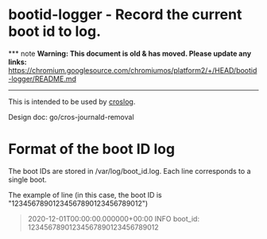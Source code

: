 # bootid-logger - Record the current boot id to log.

*** note
**Warning: This document is old & has moved.  Please update any links:**<br>
https://chromium.googlesource.com/chromiumos/platform2/+/HEAD/bootid-logger/README.md
***

This is intended to be used by [croslog](../croslog/).

Design doc: go/cros-journald-removal


# Format of the boot ID log

The boot IDs are stored in /var/log/boot_id.log. Each line corresponds to a single boot.

The example of line (in this case, the boot ID is "12345678901234567890123456789012")
> 2020-12-01T00:00:00.000000+00:00 INFO boot_id: 12345678901234567890123456789012
